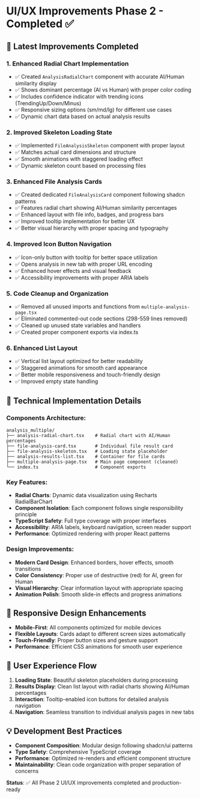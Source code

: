 # UI/UX Improvements Phase 2 - Completed ✅

## 🎯 **Latest Improvements Completed**

### 1. **Enhanced Radial Chart Implementation**
- ✅ Created `AnalysisRadialChart` component with accurate AI/Human similarity display
- ✅ Shows dominant percentage (AI vs Human) with proper color coding
- ✅ Includes confidence indicator with trending icons (TrendingUp/Down/Minus)
- ✅ Responsive sizing options (sm/md/lg) for different use cases
- ✅ Dynamic chart data based on actual analysis results

### 2. **Improved Skeleton Loading State**
- ✅ Implemented `FileAnalysisSkeleton` component with proper layout
- ✅ Matches actual card dimensions and structure
- ✅ Smooth animations with staggered loading effect
- ✅ Dynamic skeleton count based on processing files

### 3. **Enhanced File Analysis Cards**
- ✅ Created dedicated `FileAnalysisCard` component following shadcn patterns
- ✅ Features radial chart showing AI/Human similarity percentages
- ✅ Enhanced layout with file info, badges, and progress bars
- ✅ Improved tooltip implementation for better UX
- ✅ Better visual hierarchy with proper spacing and typography

### 4. **Improved Icon Button Navigation**
- ✅ Icon-only button with tooltip for better space utilization
- ✅ Opens analysis in new tab with proper URL encoding
- ✅ Enhanced hover effects and visual feedback
- ✅ Accessibility improvements with proper ARIA labels

### 5. **Code Cleanup and Organization**
- ✅ Removed all unused imports and functions from `multiple-analysis-page.tsx`
- ✅ Eliminated commented-out code sections (298-559 lines removed)
- ✅ Cleaned up unused state variables and handlers
- ✅ Created proper component exports via index.ts

### 6. **Enhanced List Layout**
- ✅ Vertical list layout optimized for better readability
- ✅ Staggered animations for smooth card appearance
- ✅ Better mobile responsiveness and touch-friendly design
- ✅ Improved empty state handling

## 🔧 **Technical Implementation Details**

### Components Architecture:
```
analysis_multiple/
├── analysis-radial-chart.tsx    # Radial chart with AI/Human percentages
├── file-analysis-card.tsx       # Individual file result card
├── file-analysis-skeleton.tsx   # Loading state placeholder
├── analysis-results-list.tsx    # Container for file cards
├── multiple-analysis-page.tsx   # Main page component (cleaned)
└── index.ts                     # Component exports
```

### Key Features:
- **Radial Charts**: Dynamic data visualization using Recharts RadialBarChart
- **Component Isolation**: Each component follows single responsibility principle
- **TypeScript Safety**: Full type coverage with proper interfaces
- **Accessibility**: ARIA labels, keyboard navigation, screen reader support
- **Performance**: Optimized rendering with proper React patterns

### Design Improvements:
- **Modern Card Design**: Enhanced borders, hover effects, smooth transitions
- **Color Consistency**: Proper use of destructive (red) for AI, green for Human
- **Visual Hierarchy**: Clear information layout with appropriate spacing
- **Animation Polish**: Smooth slide-in effects and progress animations

## 📱 **Responsive Design Enhancements**

- **Mobile-First**: All components optimized for mobile devices
- **Flexible Layouts**: Cards adapt to different screen sizes automatically
- **Touch-Friendly**: Proper button sizes and gesture support
- **Performance**: Efficient CSS animations for smooth user experience

## 🚀 **User Experience Flow**

1. **Loading State**: Beautiful skeleton placeholders during processing
2. **Results Display**: Clean list layout with radial charts showing AI/Human percentages
3. **Interaction**: Tooltip-enabled icon buttons for detailed analysis navigation
4. **Navigation**: Seamless transition to individual analysis pages in new tabs

## 💡 **Development Best Practices**

- **Component Composition**: Modular design following shadcn/ui patterns
- **Type Safety**: Comprehensive TypeScript coverage
- **Performance**: Optimized re-renders and efficient component structure
- **Maintainability**: Clean code organization with proper separation of concerns

**Status**: ✅ All Phase 2 UI/UX improvements completed and production-ready